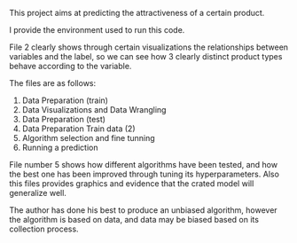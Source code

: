 
This project aims at predicting the attractiveness of a certain product. 

I provide the environment used to run this code.

File 2 clearly shows through certain visualizations the relationships between variables and the label, so we can see how 3 clearly distinct product types behave according to the variable.

The files are as follows:

1. Data Preparation (train)
2. Data Visualizations and Data Wrangling
3. Data Preparation (test)
4. Data Preparation Train data (2)
5. Algorithm selection and fine tunning
6. Running a prediction 

File number 5 shows how different algorithms have been tested, and how the best one has been improved through tuning its hyperparameters. Also this files provides graphics and evidence that  the crated model will generalize well. 

The author has done his best to produce an unbiased algorithm, however the algorithm is based on data, and data may be biased based on its collection process.
